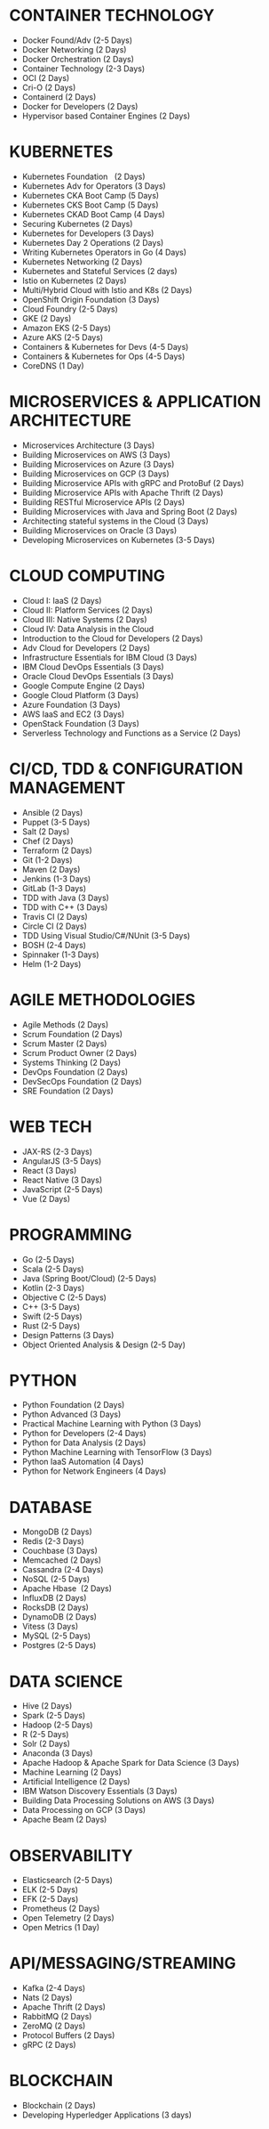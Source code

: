 # CONTAINER TECHNOLOGY
- Docker Found/Adv (2-5 Days)
- Docker Networking (2 Days)
- Docker Orchestration (2 Days)
- Container Technology (2-3 Days)
- OCI (2 Days)
- Cri-O (2 Days)
- Containerd (2 Days)
- Docker for Developers (2 Days)
- Hypervisor based Container Engines (2 Days)


# KUBERNETES
- Kubernetes Foundation   (2 Days)
- Kubernetes Adv for Operators (3 Days)
- Kubernetes CKA Boot Camp (5 Days)
- Kubernetes CKS Boot Camp (5 Days)
- Kubernetes CKAD Boot Camp (4 Days)
- Securing Kubernetes (2 Days)
- Kubernetes for Developers (3 Days)
- Kubernetes Day 2 Operations (2 Days)
- Writing Kubernetes Operators in Go (4 Days)
- Kubernetes Networking (2 Days)
- Kubernetes and Stateful Services (2 days)
- Istio on Kubernetes (2 Days)
- Multi/Hybrid Cloud with Istio and K8s (2 Days)
- OpenShift Origin Foundation (3 Days)
- Cloud Foundry (2-5 Days)
- GKE (2 Days)
- Amazon EKS (2-5 Days)
- Azure AKS (2-5 Days)
- Containers & Kubernetes for Devs (4-5 Days)
- Containers & Kubernetes for Ops (4-5 Days)
- CoreDNS (1 Day)


# MICROSERVICES & APPLICATION ARCHITECTURE
- Microservices Architecture (3 Days)
- Building Microservices on AWS (3 Days)
- Building Microservices on Azure (3 Days)
- Building Microservices on GCP (3 Days)
- Building Microservice APIs with gRPC and ProtoBuf (2 Days)
- Building Microservice APIs with Apache Thrift (2 Days)
- Building RESTful Microservice APIs (2 Days)
- Building Microservices with Java and Spring Boot (2 Days)
- Architecting stateful systems in the Cloud (3 Days)
- Building Microservices on Oracle (3 Days)
- Developing Microservices on Kubernetes (3-5 Days)


# CLOUD COMPUTING
- Cloud I: IaaS (2 Days)
- Cloud II: Platform Services (2 Days)
- Cloud III: Native Systems (2 Days)
- Cloud IV: Data Analysis in the Cloud
- Introduction to the Cloud for Developers (2 Days)
- Adv Cloud for Developers (2 Days)
- Infrastructure Essentials for IBM Cloud (3 Days)
- IBM Cloud DevOps Essentials (3 Days)
- Oracle Cloud DevOps Essentials (3 Days)
- Google Compute Engine (2 Days)
- Google Cloud Platform (3 Days)
- Azure Foundation (3 Days)
- AWS IaaS and EC2 (3 Days)
- OpenStack Foundation (3 Days)
- Serverless Technology and Functions as a Service (2 Days)


# CI/CD, TDD & CONFIGURATION MANAGEMENT
- Ansible (2 Days)
- Puppet (3-5 Days)
- Salt (2 Days)
- Chef (2 Days)
- Terraform (2 Days)
- Git (1-2 Days)
- Maven (2 Days)
- Jenkins (1-3 Days)
- GitLab (1-3 Days)
- TDD with Java (3 Days)
- TDD with C++ (3 Days)
- Travis CI (2 Days)
- Circle CI (2 Days)
- TDD Using Visual Studio/C#/NUnit (3-5 Days)
- BOSH (2-4 Days)
- Spinnaker (1-3 Days)
- Helm (1-2 Days)


# AGILE METHODOLOGIES
- Agile Methods (2 Days)
- Scrum Foundation (2 Days)
- Scrum Master (2 Days)
- Scrum Product Owner (2 Days)
- Systems Thinking (2 Days)
- DevOps Foundation (2 Days)
- DevSecOps Foundation (2 Days)
- SRE Foundation (2 Days)


# WEB TECH
- JAX-RS (2-3 Days)
- AngularJS (3-5 Days)
- React (3 Days)
- React Native (3 Days)
- JavaScript (2-5 Days)
- Vue (2 Days)


# PROGRAMMING
- Go (2-5 Days)
- Scala (2-5 Days)
- Java (Spring Boot/Cloud) (2-5 Days)
- Kotlin (2-3 Days)
- Objective C (2-5 Days)
- C++ (3-5 Days)
- Swift (2-5 Days)
- Rust (2-5 Days)
- Design Patterns (3 Days)
- Object Oriented Analysis & Design (2-5 Day)


# PYTHON
- Python Foundation (2 Days)
- Python Advanced (3 Days)
- Practical Machine Learning with Python (3 Days)
- Python for Developers (2-4 Days)
- Python for Data Analysis (2 Days)
- Python Machine Learning with TensorFlow (3 Days)
- Python IaaS Automation (4 Days)
- Python for Network Engineers (4 Days)


# DATABASE
- MongoDB (2 Days)
- Redis (2-3 Days)
- Couchbase (3 Days)
- Memcached (2 Days)
- Cassandra (2-4 Days)
- NoSQL (2-5 Days)
- Apache Hbase  (2 Days)
- InfluxDB (2 Days)
- RocksDB (2 Days)
- DynamoDB (2 Days)
- Vitess (3 Days)
- MySQL (2-5 Days)
- Postgres (2-5 Days)


# DATA SCIENCE
- Hive (2 Days)
- Spark (2-5 Days)
- Hadoop (2-5 Days)
- R (2-5 Days)
- Solr (2 Days)
- Anaconda (3 Days)
- Apache Hadoop & Apache Spark for Data Science (3 Days)
- Machine Learning (2 Days)
- Artificial Intelligence (2 Days)
- IBM Watson Discovery Essentials (3 Days)
- Building Data Processing Solutions on AWS (3 Days)
- Data Processing on GCP (3 Days)
- Apache Beam (2 Days)


# OBSERVABILITY
- Elasticsearch (2-5 Days)
- ELK (2-5 Days)
- EFK (2-5 Days)
- Prometheus (2 Days)
- Open Telemetry (2 Days)
- Open Metrics (1 Day)


# API/MESSAGING/STREAMING
- Kafka (2-4 Days)
- Nats (2 Days)
- Apache Thrift (2 Days)
- RabbitMQ (2 Days)
- ZeroMQ (2 Days)
- Protocol Buffers (2 Days)
- gRPC (2 Days)


# BLOCKCHAIN
- Blockchain (2 Days)
- Developing Hyperledger Applications (3 days)
